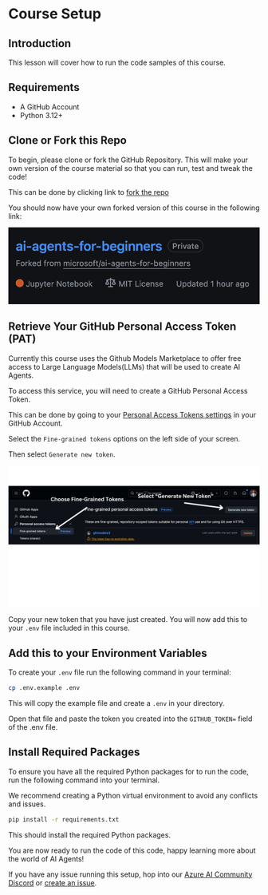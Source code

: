 # Course Setup

## Introduction

This lesson will cover how to run the code samples of this course.

## Requirements

- A GitHub Account
- Python 3.12+

## Clone or Fork this Repo

To begin, please clone or fork the GitHub Repository. This will make your own version of the course material so that you can run, test and tweak the code!

This can be done by clicking link to <a href="https://github.com/microsoft/ai-agents-for-beginners/fork" target="_blank">fork the repo</a>

You should now have your own forked version of this course in the following link:

![Forked Repo](./images/forked-repo.png)

## Retrieve Your GitHub Personal Access Token (PAT)

Currently this course uses the Github Models Marketplace to offer free access to Large Language Models(LLMs) that will be used to create AI Agents.

To access this service, you will need to create a GitHub Personal Access Token.

This can be done by going to your <a href="https://github.com/settings/personal-access-tokens" target="_blank">Personal Access Tokens settings</a> in your GitHub Account.

Select the `Fine-grained tokens` options on the left side of your screen.

Then select `Generate new token`.

![Generate Token](./images/generate-token.png)

Copy your new token that you have just created. You will now add this to your `.env` file included in this course. 

## Add this to your Environment Variables 

To create your `.env` file run the following command in your terminal:

```bash
cp .env.example .env
```

This will copy the example file and create a `.env` in your directory.

Open that file and paste the token you created into the `GITHUB_TOKEN=` field of the .env file. 

## Install Required Packages

To ensure you have all the required Python packages for to run the code, run the following command into your terminal.

We recommend creating a Python virtual environment to avoid any conflicts and issues.

```bash
pip install -r requirements.txt
```

This should install the required Python packages. 

You are now ready to run the code of this code, happy learning more about the world of AI Agents!

If you have any issue running this setup, hop into our <a href="https://discord.gg/kzRShWzttr" target="_blank">Azure AI Community Discord</a> or <a href="https://github.com/microsoft/ai-agents-for-beginners/issues?WT.mc_id=academic-105485-koreyst" target="_blank">create an issue</a>.